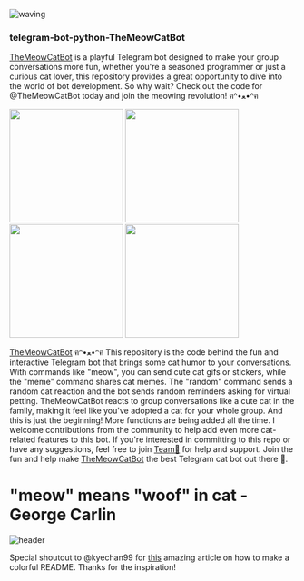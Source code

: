 ![waving](https://capsule-render.vercel.app/api?type=waving&width=400&height=180&text=TheMeowCatBot🐈&fontAlign=79&fontAlignY=40&color=gradient&fontSize=40&fontAlignX=10&descSize=30&animation=twinkling)

### telegram-bot-python-TheMeowCatBot
[TheMeowCatBot](https://t.me/TheMeowCatBot) is a playful Telegram bot designed to make your group conversations more fun, whether you're a seasoned programmer or just a curious cat lover, this repository provides a great opportunity to dive into the world of bot development. So why wait? Check out the code for @TheMeowCatBot today and join the meowing revolution! ฅ^•ﻌ•^ฅ

<p float="left">
  <img src="https://media.giphy.com/media/3oKIPnAiaMCws8nOsE/giphy.gif" width="200" height="200" />
  <img src="https://media.giphy.com/media/H1dxi6xdh4NGQCZSvz/giphy.gif" width="200" height="200" />
  <img src="https://media.giphy.com/media/heIX5HfWgEYlW/giphy.gif" width="200" height="200" />
  <img src="https://i.postimg.cc/vmww2FPV/The-Meow-Cat-Bot.png" width="200" height="200" />
</p>


[TheMeowCatBot](https://t.me/TheMeowCatBot) ฅ^•ﻌ•^ฅ 
This repository is the code behind the fun and interactive Telegram bot that brings some cat humor to your conversations. With commands like "meow", you can send cute cat gifs or stickers, while the "meme" command shares cat memes. The "random" command sends a random cat reaction and the bot sends random reminders asking for virtual petting. TheMeowCatBot reacts to group conversations like a cute cat in the family, making it feel like you've adopted a cat for your whole group. And this is just the beginning! More functions are being added all the time. I welcome contributions from the community to help add even more cat-related features to this bot. If you're interested in committing to this repo or have any suggestions, feel free to join [Team🏡](https://t.me/TheMeowChatBot_Team) for help and support. Join the fun and help make [TheMeowCatBot](https://t.me/TheMeowCatBot) the best Telegram cat bot out there 🍦.


# "meow" means "woof" in cat - George Carlin

![header](https://capsule-render.vercel.app/api?type=wave&color=gradient&height=180&section=footer&text="meow"&fontSize=90)

Special shoutout to @kyechan99 for [this](https://dev.to/kyechan99/make-your-profile-readme-colorful-3gag) amazing article on how to make a colorful README. Thanks for the inspiration!


